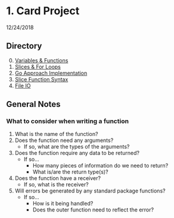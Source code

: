 # 1. Card Project
12/24/2018

## Directory
0. [Variables & Functions](1_0_variables_and_functions/)
1. [Slices & For Loops](1_1_slices_and_for_loops/)
2. [Go Approach Implementation](1_2_go_approach_implementation/)
3. [Slice Function Syntax](1_3_slice_function_syntax/)
4. [File IO](1_4_file_io/)

## General Notes

### What to consider when writing a function
1. What is the name of the function?
2. Does the function need any arguments?
    - If so, what are the types of the arguments?
3. Does the function require any data to be returned?
    - If so...
        * How many pieces of information do we need to return?
        * What is/are the return type(s)?
4. Does the function have a receiver?
    - If so, what is the receiver?
5. Will errors be generated by any standard package functions?
    - If so...
        * How is it being handled?
        * Does the outer function need to reflect the error?